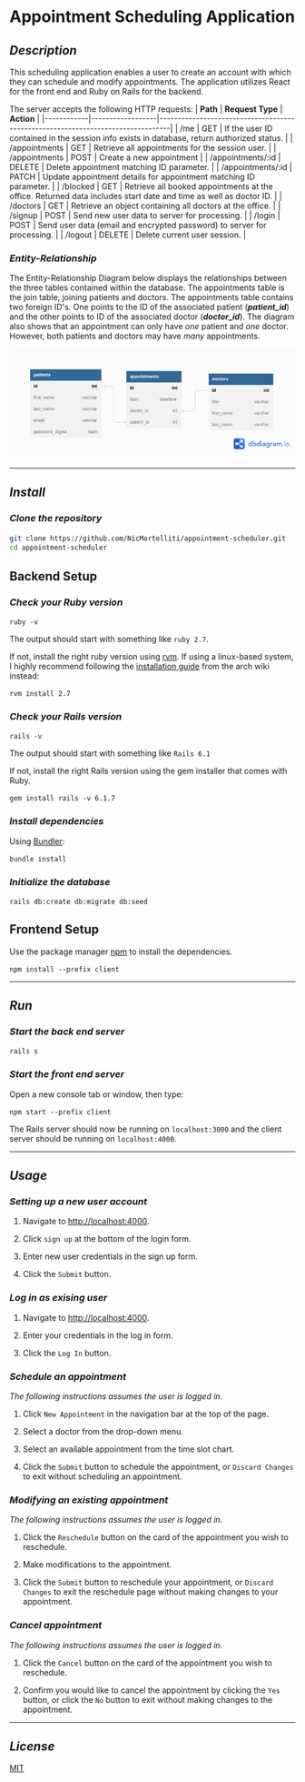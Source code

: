 # **Appointment Scheduling Application**

## **_Description_**

This scheduling application enables a user to create an account with which they can schedule and modify appointments. The application utilizes React for the front end and Ruby on Rails for the backend.

The server accepts the following HTTP requests:
| **Path** | **Request Type** | **Action** |
|------------|------------------|---------------------------------------------------------------------------------|
| /me | GET | If the user ID contained in the session info exists in database, return authorized status. |
| /appointments | GET | Retrieve all appointments for the session user. |
| /appointments | POST | Create a new appointment |
| /appointments/:id | DELETE | Delete appointment matching ID parameter. |
| /appointments/:id | PATCH | Update appointment details for appointment matching ID parameter. |
| /blocked | GET | Retrieve all booked appointments at the office. Returned data includes start date and time as well as doctor ID. |
| /doctors | GET | Retrieve an object containing all doctors at the office. |
| /signup | POST | Send new user data to server for processing. |
| /login | POST | Send user data (email and encrypted password) to server for processing. |
| /logout | DELETE | Delete current user session. |

### _Entity-Relationship_

The Entity-Relationship Diagram below displays the relationships between the three tables contained within the database. The appointments table is the join table, joining patients and doctors. The appointments table contains two foreign ID's. One points to the ID of the associated patient (**_patient_id_**) and the other points to ID of the associated doctor (**_doctor_id_**). The diagram also shows that an appointment can only have _one_ patient and _one_ doctor. However, both patients and doctors may have _many_ appointments.

![ERD](assets/erd.png)

---

## **_Install_**

### _Clone the repository_

```bash
git clone https://github.com/NicMortelliti/appointment-scheduler.git
cd appointment-scheduler
```

## Backend Setup

### _Check your Ruby version_

```properties
ruby -v
```

The output should start with something like `ruby 2.7`.

If not, install the right ruby version using [rvm](https://rvm.io/). If using a linux-based system, I highly recommend following the [installation guide](https://wiki.archlinux.org/title/RVM) from the arch wiki instead:

```properties
rvm install 2.7
```

### _Check your Rails version_

```properties
rails -v
```

The output should start with something like `Rails 6.1`

If not, install the right Rails version using the gem installer that comes with Ruby.

```properties
gem install rails -v 6.1.7
```

### _Install dependencies_

Using [Bundler](https://bundler.io/):

```properties
bundle install
```

### _Initialize the database_

```properties
rails db:create db:migrate db:seed
```

## Frontend Setup

Use the package manager [npm](https://www.npmjs.com/) to install the dependencies.

```properties
npm install --prefix client
```

---

## **_Run_**

### _Start the back end server_

```properties
rails s
```

### _Start the front end server_

Open a new console tab or window, then type:

```properties
npm start --prefix client
```

The Rails server should now be running on `localhost:3000` and the client server should be running on `localhost:4000`.

---

## **_Usage_**

### _Setting up a new user account_

1. Navigate to [http://localhost:4000](http:localhost:4000).

2. Click `sign up` at the bottom of the login form.

3. Enter new user credentials in the sign up form.

4. Click the `Submit` button.

### _Log in as exising user_

1. Navigate to [http://localhost:4000](http:localhost:4000).

2. Enter your credentials in the log in form.

3. Click the `Log In` button.

### _Schedule an appointment_

_The following instructions assumes the user is logged in._

1. Click `New Appointment` in the navigation bar at the top of the page.

2. Select a doctor from the drop-down menu.

3. Select an available appointment from the time slot chart.

4. Click the `Submit` button to schedule the appointment, or `Discard Changes` to exit without scheduling an appointment.

### _Modifying an existing appointment_

_The following instructions assumes the user is logged in._

1. Click the `Reschedule` button on the card of the appointment you wish to reschedule.

2. Make modifications to the appointment.

3. Click the `Submit` button to reschedule your appointment, or `Discard Changes` to exit the reschedule page without making changes to your appointment.

### _Cancel appointment_

_The following instructions assumes the user is logged in._

1. Click the `Cancel` button on the card of the appointment you wish to reschedule.

2. Confirm you would like to cancel the appointment by clicking the `Yes` button, or click the `No` button to exit without making changes to the appointment.

---

## **_License_**

[MIT](https://choosealicense.com/licenses/mit/)
